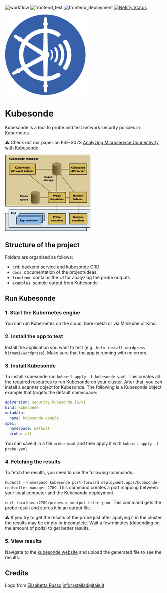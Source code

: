 ![workflow](https://github.com/kubesonde/kubesonde/actions/workflows/go_main.yaml/badge.svg)
![frontend_test](https://github.com/kubesonde/kubesonde/actions/workflows/frontend_dev.yaml/badge.svg)
![frontend_deployment](https://github.com/kubesonde/kubesonde/actions/workflows/deploy_frontend.yaml/badge.svg)
[![Netlify Status](https://api.netlify.com/api/v1/badges/df3643ab-e317-4b96-b5c2-de937837b375/deploy-status)](https://app.netlify.com/sites/testksonde/deploys)



![Kubesonde logo](frontend/public/logo257.png "Kubesonde logo")

# Kubesonde

Kubesonde is a tool to probe and test network security policies in Kubernetes.

:warning: Check out our paper on FSE-3023 [Analyzing Microservice Connectivity with Kubesonde](https://dl.acm.org/doi/10.1145/3611643.3613899)

![kubesonde infra](docs/kubesonde.png "kubesonde infrastructure")

## Structure of the project
Folders are organized as follows: 
- `crd`: backend service and kubesonde CRD 
- `docs`: documentation of the project/ideas.
- `frontend`: contains the UI for analyzing the probe outputs
- `examples`: sample output from Kubesonde

## Run Kubesonde
### 1. Start the Kubernetes engine

You can run Kubernetes on the cloud, bare-metal or via Minikube or Kind.
### 2. Install the app to test

Install the application you want to test (e.g., `helm install wordpress bitnami/wordpress`). Make sure that the app is running with no errors.

### 3. Install Kubesonde

To install kubesonde run `kubectl apply -f kubesonde.yaml`. This creates all the required resources to run Kubesonde on your cluster. After that, you can install a scanner object for Kubesonde. The following is a Kubesonde object example that targets the default namespace: 
```yaml
apiVersion: security.kubesonde.io/v1
kind: Kubesonde
metadata:
  name: kubesonde-sample
spec:
  namespace: default
  probe: all
```
You can save it in a file `probe.yaml` and then apply it with `kubectl apply -f probe.yaml`
### 4. Fetching the results

To fetch the results, you need to use the following commands:

`kubectl --namespace kubesonde port-forward deployment.apps/kubesonde-controller-manager 2709`. This command creates a port mapping between your local computer and the Kubesonde deployment.

`curl localhost:2709/probes > <output-file>.json`. This command gets the probe result and stores it in an output file.

:warning: If you try to get the results of the probe just after applying it in the cluster the results may be empty or incomplete. Wait a few minutes (depending on the amount of pods) to get better results.
### 5. View results

Navigate to the [kubesonde website](https://kubesonde.jackops.dev) and upload the generated file to see the results.
 
## Credits

Logo from [Elisabetta Russo](stelladigitale.it) info@stelladigitale.it
